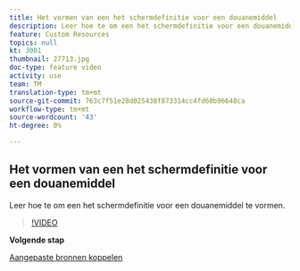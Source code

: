 ```yaml
---
title: Het vormen van een het schermdefinitie voor een douanemiddel
description: Leer hoe te om een het schermdefinitie voor een douanemiddel te vormen.
feature: Custom Resources
topics: null
kt: 3001
thumbnail: 27713.jpg
doc-type: feature video
activity: use
team: TM
translation-type: tm+mt
source-git-commit: 763c7f51e28d025438f873314cc4fd60b96648ca
workflow-type: tm+mt
source-wordcount: '43'
ht-degree: 0%

---
```



## Het vormen van een het schermdefinitie voor een douanemiddel

Leer hoe te om een het schermdefinitie voor een douanemiddel te vormen.

>[!VIDEO](https://video.tv.adobe.com/v/27713?quality=9)

**Volgende stap**

[Aangepaste bronnen koppelen](./linking-custom-resources.md)
